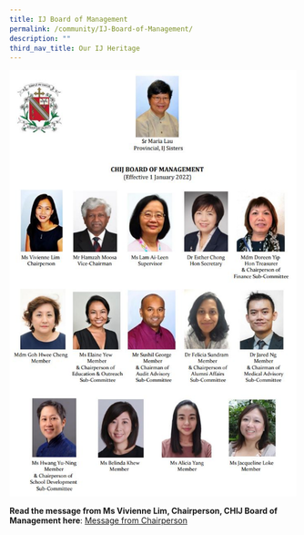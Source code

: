```yaml
---
title: IJ Board of Management
permalink: /community/IJ-Board-of-Management/
description: ""
third_nav_title: Our IJ Heritage
---
```

![](/images/Community/IJ%20Board%20of%20Management/I1.jpg)

**Read the message from Ms Vivienne Lim, Chairperson, CHIJ Board of Management here**:
[Message from Chairperson](/files/Message%20%20%20IJ%20Board%20of%20Mgmt/CHIJ%20SJC%20-%20Message%20from%20Chairperson%20IJBOM%2023%20Oct%2021.pdf)